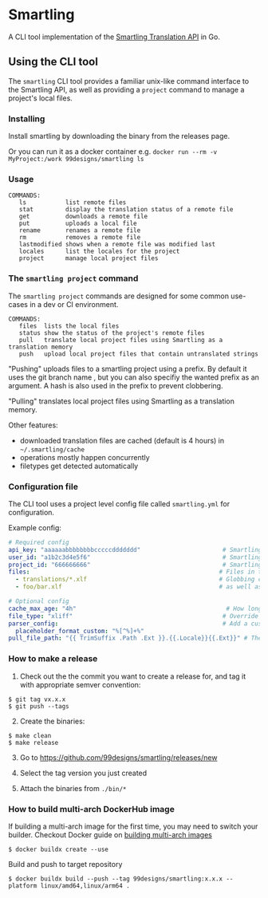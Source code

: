 # Smartling

A CLI tool implementation of the [Smartling Translation API](https://developer.smartling.com/docs/list-of-smartling-apis) in Go.

## Using the CLI tool

The `smartling` CLI tool provides a familiar unix-like command interface to the Smartling API, as well as providing a `project` command to manage a project's local files.

### Installing

Install smartling by downloading the binary from the releases page.

Or you can run it as a docker container e.g. `docker run --rm -v MyProject:/work 99designs/smartling ls`

### Usage

```
COMMANDS:
   ls           list remote files
   stat         display the translation status of a remote file
   get          downloads a remote file
   put          uploads a local file
   rename       renames a remote file
   rm           removes a remote file
   lastmodified shows when a remote file was modified last
   locales      list the locales for the project
   project      manage local project files
```


### The `smartling project` command

The `smartling project` commands are designed for some common use-cases in a dev or CI environment.

```
COMMANDS:
   files  lists the local files
   status show the status of the project's remote files
   pull   translate local project files using Smartling as a translation memory
   push   upload local project files that contain untranslated strings
```

"Pushing" uploads files to a smartling project using a prefix. By default it uses the git branch name , but you can also specifiy the wanted prefix as an argument. A hash is also used in the prefix to prevent clobbering.

"Pulling" translates local project files using Smartling as a translation memory.

Other features:
- downloaded translation files are cached (default is 4 hours) in `~/.smartling/cache`
- operations mostly happen concurrently
- filetypes get detected automatically


### Configuration file

The CLI tool uses a project level config file called `smartling.yml` for configuration.

Example config:
```yaml
# Required config
api_key: "aaaaaabbbbbbbbcccccddddddd"                       # Smartling API Token Secret token
user_id: "a1b2c3d4e5f6"                                     # Smartling User Identifier
project_id: "666666666"                                     # Smartling Project Id
files:                                                     # Files in the project
  - translations/*.xlf                                     # Globbing can be used,
  - foo/bar.xlf                                            # as well as individual files

# Optional config
cache_max_age: "4h"                                          # How long to cache translated files for
file_type: "xliff"                                          # Override the detected file type
parser_config:                                              # Add a custom configuration
  placeholder_format_custom: "%[^%]+%"
pull_file_path: "{{ TrimSuffix .Path .Ext }}.{{.Locale}}{{.Ext}}" # The naming scheme when pulling files
```

### How to make a release

1. Check out the the commit you want to create a release for, and tag it with appropriate semver convention:

```
$ git tag vx.x.x
$ git push --tags
```

2. Create the binaries:

```
$ make clean
$ make release
```

3. Go to https://github.com/99designs/smartling/releases/new

4. Select the tag version you just created

5. Attach the binaries from `./bin/*`

### How to build multi-arch DockerHub image

If building a multi-arch image for the first time, you may need to switch your builder. Checkout Docker guide on [building multi-arch images](https://docs.docker.com/desktop/multi-arch/#build-multi-arch-images-with-buildx)

```
$ docker buildx create --use
```

Build and push to target repository

```
$ docker buildx build --push --tag 99designs/smartling:x.x.x --platform linux/amd64,linux/arm64 .
```
